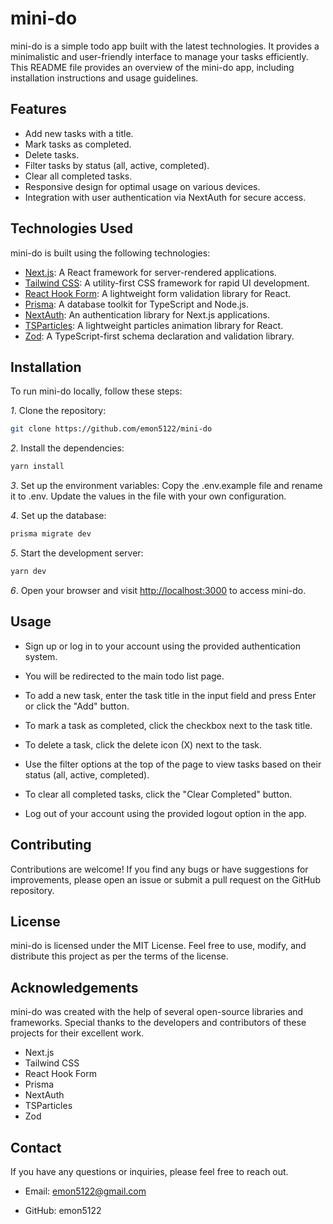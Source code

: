 # mini-do

mini-do is a simple todo app built with the latest technologies. It provides a minimalistic and user-friendly interface to manage your tasks efficiently. This README file provides an overview of the mini-do app, including installation instructions and usage guidelines.

## Features

- Add new tasks with a title.
- Mark tasks as completed.
- Delete tasks.
- Filter tasks by status (all, active, completed).
- Clear all completed tasks.
- Responsive design for optimal usage on various devices.
- Integration with user authentication via NextAuth for secure access.

## Technologies Used

mini-do is built using the following technologies:

- [Next.js](https://nextjs.org/): A React framework for server-rendered applications.
- [Tailwind CSS](https://tailwindcss.com/): A utility-first CSS framework for rapid UI development.
- [React Hook Form](https://react-hook-form.com/): A lightweight form validation library for React.
- [Prisma](https://www.prisma.io/): A database toolkit for TypeScript and Node.js.
- [NextAuth](https://next-auth.js.org/): An authentication library for Next.js applications.
- [TSParticles](https://particles.matteobruni.it/): A lightweight particles animation library for React.
- [Zod](https://github.com/vriad/zod): A TypeScript-first schema declaration and validation library.

## Installation

To run mini-do locally, follow these steps:

*1*. Clone the repository:

```bash
git clone https://github.com/emon5122/mini-do
```

*2*. Install the dependencies:

```bash
yarn install
```

*3*. Set up the environment variables:
Copy the .env.example file and rename it to .env. Update the values in the file with your own configuration.



*4*. Set up the database:

```bash
prisma migrate dev
```

*5*. Start the development server:

```bash
yarn dev
```

*6*. Open your browser and visit <http://localhost:3000> to access mini-do.

## Usage

- Sign up or log in to your account using the provided authentication system.

- You will be redirected to the main todo list page.

- To add a new task, enter the task title in the input field and press Enter or click the "Add" button.
- To mark a task as completed, click the checkbox next to the task title.

- To delete a task, click the delete icon (X) next to the task.
- Use the filter options at the top of the page to view tasks based on their status (all, active, completed).

- To clear all completed tasks, click the "Clear Completed" button.
- Log out of your account using the provided logout option in the app.

## Contributing

Contributions are welcome! If you find any bugs or have suggestions for improvements, please open an issue or submit a pull request on the GitHub repository.

## License

mini-do is licensed under the MIT License. Feel free to use, modify, and distribute this project as per the terms of the license.

## Acknowledgements

mini-do was created with the help of several open-source libraries and frameworks. Special thanks to the developers and contributors of these projects for their excellent work.

- Next.js
- Tailwind CSS
- React Hook Form
- Prisma
- NextAuth
- TSParticles
- Zod

## Contact

If you have any questions or inquiries, please feel free to reach out.

- Email: <emon5122@gmail.com>

- GitHub: emon5122
